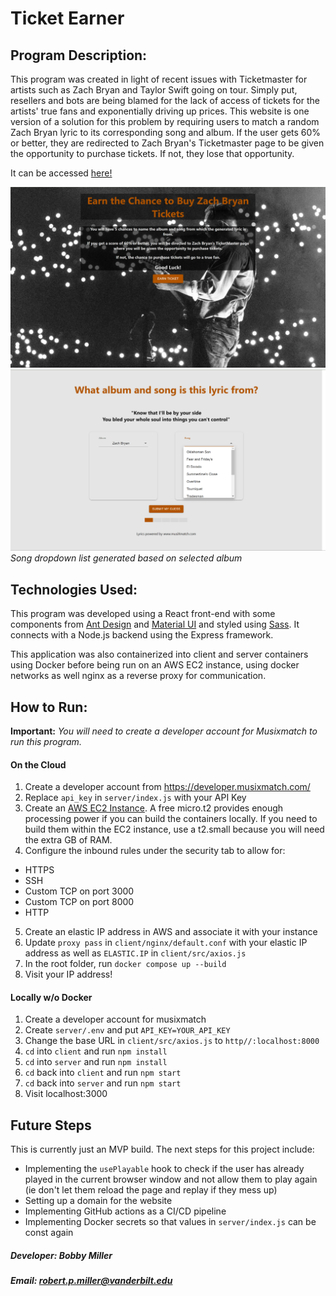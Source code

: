 
# Ticket Earner


## Program Description:
This program was created in light of recent issues with Ticketmaster for artists such as Zach Bryan and Taylor Swift going on tour. Simply put, resellers and bots are being blamed for the lack of access of tickets for the artists' true fans and exponentially driving up prices. This website is one version of a solution for this problem by requiring users to match a random Zach Bryan lyric to its corresponding song and album. If the user gets 60% or better, they are redirected to Zach Bryan's Ticketmaster page to be given the opportunity to purchase tickets. If not, they lose that opportunity.

It can be accessed [here!](http://3.12.30.87/)

![Screenshot of Landing Page](./client/src/imgs/first_page.png)
![Screenshot of Game Page](./client/src/imgs/second_page.png)
*Song dropdown list generated based on selected album*

## Technologies Used:
This program was developed using a React front-end with some components from [Ant Design](https://ant.design/) and [Material UI](https://mui.com/) and styled using [Sass](https://sass-lang.com/). It connects with a Node.js backend using the Express framework.

This application was also containerized into client and server containers using Docker before being run on an AWS EC2 instance, using docker networks as well nginx as a reverse proxy for communication.

## How to Run:
**Important:** *You will need to create a developer account for Musixmatch to run this program.* 

#### On the Cloud
1. Create a developer account from https://developer.musixmatch.com/
2. Replace `api_key` in `server/index.js` with your API Key
3. Create an [AWS EC2 Instance](https://aws.amazon.com/ec2/). A free micro.t2 provides enough processing power if you can build the containers locally. If you need to build them within the EC2 instance, use a t2.small because you will need the extra GB of RAM.
4. Configure the inbound rules under the security tab to allow for:
- HTTPS
- SSH
- Custom TCP on port 3000
- Custom TCP on port 8000
- HTTP
5. Create an elastic IP address in AWS and associate it with your instance
6. Update `proxy pass` in `client/nginx/default.conf` with your elastic IP address as well as `ELASTIC.IP` in `client/src/axios.js`
7. In the root folder, run `docker compose up --build`
8. Visit your IP address!

#### Locally w/o Docker
1. Create a developer account for musixmatch
2. Create `server/.env` and put `API_KEY=YOUR_API_KEY`
3. Change the base URL in `client/src/axios.js` to `http//:localhost:8000`
4. `cd` into `client` and run `npm install`
5. `cd` into `server` and run `npm install`
6. `cd` back into `client` and run `npm start`
7. `cd` back into `server` and run `npm start`
8. Visit localhost:3000



## Future Steps
This is currently just an MVP build. The next steps for this project include:
* Implementing the `usePlayable` hook to check if the user has already played in the current browser window and not allow them to play again (ie don't let them reload the page and replay if they mess up)
* Setting up a domain for the website
* Implementing GitHub actions as a CI/CD pipeline
* Implementing Docker secrets so that values in `server/index.js` can be const again
  

##### Developer: Bobby Miller
##### Email: robert.p.miller@vanderbilt.edu
